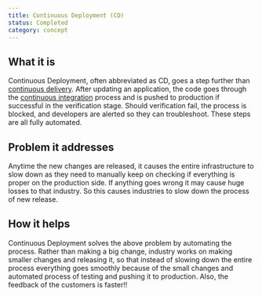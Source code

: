 ```yaml
---
title: Continuous Deployment (CD)
status: Completed
category: concept
---
```


## What it is
Continuous Deployment, often abbreviated as CD, goes a step further than [continuous delivery](/continuous_delivery/). After updating an application, the code goes through the [continuous integration](/continuous_integration/) process and is pushed to production if successful in the verification stage. Should verification fail, the process is blocked, and developers are alerted so they can troubleshoot. These steps are all fully automated.

## Problem it addresses
Anytime the new changes are released, it causes the entire infrastructure to slow down as they need to manually keep on checking if everything is proper on the production side. If anything goes wrong it may cause huge losses to that industry. So this causes industries to slow down the process of new release.

## How it helps
Continuous Deployment solves the above problem by automating the process. Rather than making a big change, industry works on making smaller changes and releasing it, so that instead of slowing down the entire process everything goes smoothly because of the small changes and automated process of testing and pushing it to production. Also, the feedback of the customers is faster!!